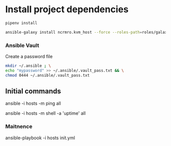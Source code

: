 # Install project dependencies

```bash
pipenv install
```

```bash
ansible-galaxy install ncrmro.kvm_host --force --roles-path=roles/galaxy
```

### Ansible Vault
Create a password file

```bash
mkdir ~/.ansible ; \
echo "mypassword" >> ~/.ansible/.vault_pass.txt && \
chmod 0444 ~/.ansible/.vault_pass.txt
```

## Initial commands

ansible -i hosts -m ping all

ansible -i hosts -m shell -a 'uptime' all

### Maitnence

ansible-playbook -i hosts init.yml
